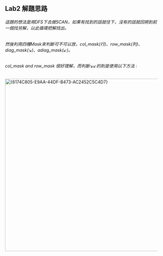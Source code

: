 ## Lab2 解題思路  

###### 這題的想法是用DFS下去做SCAN，如果有找到的話就往下，沒有的話就回朔到前一個找另解，以此循環把解找出。  
###### 然後利用四種Mask來判斷可不可以放，col_mask(行)、row_mask(列)、diag_mask(↘)、adiag_mask(↙)。  
###### col_mask and row_mask 很好理解，而判斷↘↙的則是使用以下方法 :  





<img width="569" alt="{6174C805-E9AA-44DF-B473-AC2452C5C4D7}" src="https://github.com/user-attachments/assets/b580ffde-c13e-4335-8d47-6ce94007269c" />

